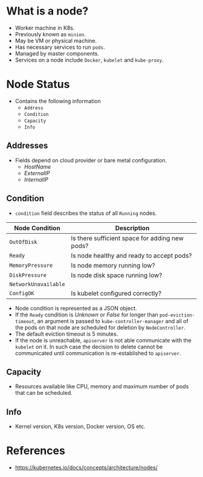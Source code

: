 # What is a node?
* Worker machine in K8s.
* Previously known as `minion`.
* May be VM or physical machine.
* Has necessary services to run `pods`.
* Managed by master components.
* Services on a node include `Docker`, `kubelet` and `kube-proxy`.
# Node Status
* Contains the following information
	* `Address`
	* `Condition`
	* `Capacity`
	* `Info`
## Addresses
* Fields depend on cloud provider or bare metal configuration.
	* _HostName_
	* _ExternalIP_
	* _InternalIP_
## Condition
* `condition` field describes the status of all `Running` nodes.

Node Condition|Description
--------------|-----------
`OutOfDisk`|Is there sufficient space for adding new pods?
`Ready`|Is node healthy and ready to accept pods?
`MemoryPressure`|Is node memory running low?
`DiskPressure`|Is node disk space running low?
`NetworkUnavailable`|
`ConfigOK`|Is kubelet configured correctly?

* Node condition is represented as a JSON object.
* If the `Ready` condition is _Unknown_ or _False_ for longer than `pod-eviction-timeout`, an argument is passed to `kube-controller-manager` and all of the pods on that node are scheduled for deletion by `NodeController`.
* The default eviction timeout is 5 minutes.
* If the node is unreachable, `apiserver` is not able communicate with the `kubelet` on it. In such case the decision to delete cannot be communicated until communication is re-established to `apiserver`.
## Capacity
* Resources available like CPU, memory and maximum number of pods that can be scheduled.
## Info
* Kernel version, K8s version, Docker version, OS etc.
# References
* https://kubernetes.io/docs/concepts/architecture/nodes/
